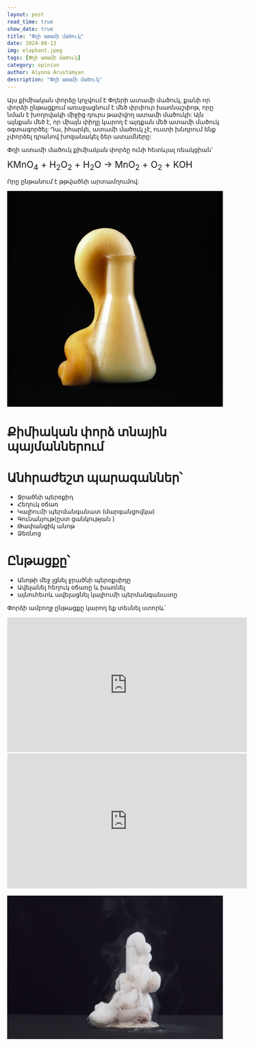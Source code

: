 ```yaml
---
layout: post
read_time: true
show_date: true
title: "Փղի ատամի մածուկ"
date: 2024-08-13
img: elephant.jpeg
tags: [Փղի ատամի մածուկ]
category: opinion
author: Alyona Arustamyan
description: "Փղի ատամի մածուկ"
---
```



Այս քիմիական փորձը կոչվում է Փղերի ատամի մածուկ, քանի որ փորձի ընթացքում առաջացնում է մեծ փրփուր խառնաշփոթ, 
որը նման է խողովակի միջից դուրս թափվող ատամի մածուկի:
Այն այնքան մեծ է, որ միայն փիղը կարող է այդքան մեծ ատամի մածուկ օգտագործել:
Դա, իհարկե, ատամի մածուկ չէ, ուստի խնդրում ենք չփորձել դրանով խոզանակել ձեր ատամները: 

Փղի ատամի մածուկ քիմիական փորձը ունի հետևյալ ռեակցիան՝ 

<span style="font-size: 1.5em;">KMnO<sub>4</sub> + H<sub>2</sub>O<sub>2</sub> + H<sub>2</sub>O → MnO<sub>2</sub> + O<sub>2</sub> + KOH</span>

Որը ընթանում է թթվածնի արտամղումով:

![Փղի ատամի մածուկ](./assets/elephant_1.jpeg)

# Քիմիական փորձ տնային պայմաններում 
# Անհրաժեշտ պարագաններ՝
- Ջրածնի պերօքիդ
- Հեղուկ օճառ
- Կալիումի պերմանգանատ (մարգանցովկա)
- Գունանյութ(ըստ ցանկության )
- Թափանցիկ անոթ
- Ձեռնոց
#  Ընթացքը՝
- Անոթի մեջ լցնել ջրածնի պերօքսիդը
- Ավելանել հեղուկ օճառը և խառնել
- այնուհետև ավելացնել կալիումի պերմանգանատը

Փորձի ամբողջ ընթացքը կարող եք տեսնել ստորև՝


<iframe width="560" height="315" src="https://www.youtube.com/embed/QBCYHkDlZGs" title="Լոգանքի ռումբեր" frameborder="0" allow="accelerometer; autoplay; clipboard-write; encrypted-media; gyroscope; picture-in-picture" allowfullscreen></iframe>

<iframe width="560" height="315" src="https://www.youtube.com/embed/SM82lh5LZCI" title="Լոգանքի ռումբեր" frameborder="0" allow="accelerometer; autoplay; clipboard-write; encrypted-media; gyroscope; picture-in-picture" allowfullscreen></iframe>


![Փղի ատամի մածուկ](./assets/elephant_2.jpeg)
